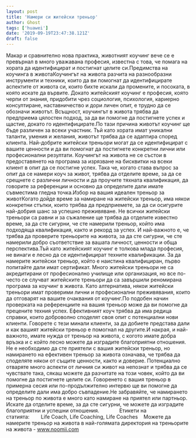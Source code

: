 ```yaml
---
layout: post
title: 'Намери си житейски треньор'
author: Ghost
tags: ['huawei']
date: '2019-09-19T23:47:38.121Z'
draft: false
---
```


Макар и сравнително нова практика, животният коучинг вече се е превърнал в много уважавана професия, известна с това, че помага на хората да идентифицират и постигнат целите си.Предимства на коучинга в животаКоучингът на живота разчита на разнообразни инструменти и техники, които да ви помогнат да идентифицирате аспектите от живота си, които бихте искали да промените, и посоката, в която искате да вървите. Докато житейският коучинг е професия, която черпи от знания, придобити чрез социология, психология, кариерно консултиране, наставничество и дори личен опит, е трудно да се обозначи животът. Всъщност, коучингът в живота трябва да предприема цялостен подход, за да ви помогне да постигнете успех и щастие, докато го идентифицирате.По тази причина животът коучинг ще бъде различен за всеки участник. Тъй като хората имат уникални таланти, умения и желания, животът трябва да се адаптира според клиента. Най-добрите житейски треньори могат да се идентифицират с вашите ценности и да ви помогнат да постигнете конкретни лични или професионални резултати. Коучингът на живота не се състои в предоставянето на програма за изрязване на бисквитки на всеки клиент в опит да се постигне успех. Така че, когато става въпрос за опит да се намери коуч за живот, трябва да отделите време, за да се срещнете с различни личности и да проучите тяхната квалификация, да говорите за референции и основно да определите дали имате съвместима гледна точка.Избор на вашия идеален треньор за животКогато дойде време за намиране на житейски треньор, има някои конкретни стъпки, които трябва да предприемете, за да си осигурите най-добрия шанс за успешно преживяване. Не всички житейски треньори са равни и за съжаление ще трябва да отделите известно време, за да сте сигурни, че сте намерили треньор, който има подходяща квалификация, както и рекорд за успех. И най-важното е, че трябва да проверите треньорите на живота, за да сте сигурни, че сте намерили добро съответствие за вашата личност, ценности и обща перспектива.Тъй като житейският коучинг е толкова млада професия, не винаги е лесно да се идентифицират техните квалификации. За да намерите житейски треньор, който е наистина квалифициран, първо попитайте дали имат сертификат. Много житейски треньори не са акредитирани от професионално училище или организация, но все по-често се случват житейските треньори да са завършили реномирана програма за коучинг в живота. Като алтернатива, някои житейски треньори имат проверими лични и професионални преживявания, които да отговарят на вашите очаквания от коучинг.По подобен начин проверката на референциите на вашия треньор може да ви помогне да прецените техния успех. Ефективният коуч трябва да има редица справки, които доброволно споделят своя опит с потенциални нови клиенти. Говорете с тези минали клиенти, за да добиете представа дали и как вашият житейски треньор е помогнал на другите.И накрая, и най-важното, имате нужда от треньор на живота, с когото имате добра връзка и с който лесно можете да изградите благоприятни отношения. Не е необходимо да сте приятели с вашия житейски треньор, но намирането на ефективен треньор за живота означава, че трябва да споделяте някои от същите ценности, както и доверие. Потенциално отваряте много аспекти от личния си живот на непознат и трябва да се чувствате така, сякаш можете да разчитате на този човек, който да ви помогне да постигнете целите си. Говоренето с вашия треньор в примерна сесия или по-продължително интервю ще ви помогне да определите дали има добро съвпадение.Не забравяйте, че намирането на треньор по живота е много като намиране на приятел или партньор. Искате да отделите време, за да сте сигурни, че можете да изградите благоприятни и успешни отношения.              Етикети на статията:        Life Coach, Life Coaching, Life Coaches    Можете да намерите треньор на живота в най-голямата директория на треньорите на живота - www.noomii.com
